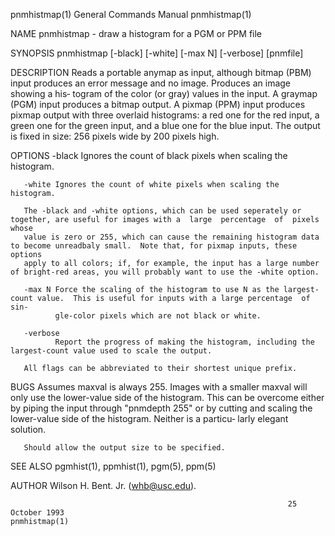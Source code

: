 pnmhistmap(1)                                                 General Commands Manual                                                pnmhistmap(1)

NAME
       pnmhistmap - draw a histogram for a PGM or PPM file

SYNOPSIS
       pnmhistmap [-black] [-white] [-max N] [-verbose] [pnmfile]

DESCRIPTION
       Reads  a  portable  anymap  as input, although bitmap (PBM) input produces an error message and no image.  Produces an image showing a his‐
       togram of the color (or gray) values in the input.  A graymap (PGM) input produces a bitmap output.  A pixmap (PPM) input  produces  pixmap
       output  with  three  overlaid  histograms: a red one for the red input, a green one for the green input, and a blue one for the blue input.
       The output is fixed in size: 256 pixels wide by 200 pixels high.

OPTIONS
       -black Ignores the count of black pixels when scaling the histogram.

       -white Ignores the count of white pixels when scaling the histogram.

       The -black and -white options, which can be used seperately or together, are useful for images with a  large  percentage  of  pixels  whose
       value is zero or 255, which can cause the remaining histogram data to become unreadbaly small.  Note that, for pixmap inputs, these options
       apply to all colors; if, for example, the input has a large number of bright-red areas, you will probably want to use the -white option.

       -max N Force the scaling of the histogram to use N as the largest-count value.  This is useful for inputs with a large percentage  of  sin‐
              gle-color pixels which are not black or white.

       -verbose
              Report the progress of making the histogram, including the largest-count value used to scale the output.

       All flags can be abbreviated to their shortest unique prefix.

BUGS
       Assumes  maxval  is  always  255.   Images with a smaller maxval will only use the lower-value side of the histogram.  This can be overcome
       either by piping the input through "pnmdepth 255" or by cutting and scaling the lower-value side of the histogram.  Neither is  a  particu‐
       larly elegant solution.

       Should allow the output size to be specified.

SEE ALSO
       pgmhist(1), ppmhist(1), pgm(5), ppm(5)

AUTHOR
       Wilson H. Bent. Jr. (whb@usc.edu).

                                                                  25 October 1993                                                    pnmhistmap(1)
